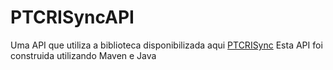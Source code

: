 # PTCRISyncAPI

Uma API que utiliza a biblioteca disponibilizada aqui [PTCRISync](https://github.com/fccn/PTCRISync/wiki)
Esta API foi construida utilizando Maven e Java
